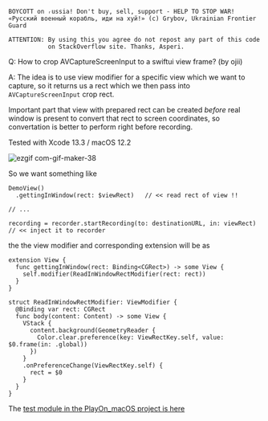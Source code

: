 ```
BOYCOTT on ᵣussia! Don't buy, sell, support - HELP TO STOP WAR!
«Русский военный корабль, иди на хуй!» (c) Grybov, Ukrainian Frontier Guard

ATTENTION: By using this you agree do not repost any part of this code
           on StackOverflow site. Thanks, Asperi.
```

Q: How to crop AVCaptureScreenInput to a swiftui view frame? (by ojii)

A: The idea is to use view modifier for a specific view which we want
to capture, so it returns us a rect which we then pass into `AVCaptureScreenInput`
crop rect.

Important part that view with prepared rect can be created *before* real window
is present to convert that rect to screen coordinates, so convertation is better
to perform right before recording.

Tested with Xcode 13.3 / macOS 12.2

![ezgif com-gif-maker-38](https://user-images.githubusercontent.com/62171579/164056477-bec5b5ff-08fb-410d-9f58-db337144d8c3.gif)


So we want something like
```
DemoView()
  .gettingInWindow(rect: $viewRect)   // << read rect of view !!
  
// ...

recording = recorder.startRecording(to: destinationURL, in: viewRect)  // << inject it to recorder

```

the the view modifier and corresponding extension will be as

```
extension View {
  func gettingInWindow(rect: Binding<CGRect>) -> some View {
    self.modifier(ReadInWindowRectModifier(rect: rect))
  }
}

struct ReadInWindowRectModifier: ViewModifier {
  @Binding var rect: CGRect
  func body(content: Content) -> some View {
    VStack {
      content.background(GeometryReader {
        Color.clear.preference(key: ViewRectKey.self, value: $0.frame(in: .global))
      })
    }
    .onPreferenceChange(ViewRectKey.self) {
      rect = $0
    }
  }
}
```

The [test module in the PlayOn_macOS project is here](https://github.com/Asperi-Demo/4SwiftUI/blob/master/PlayOn_macOS/PlayOn_macOS/Findings/TestScreenRecordingInView.swift)
